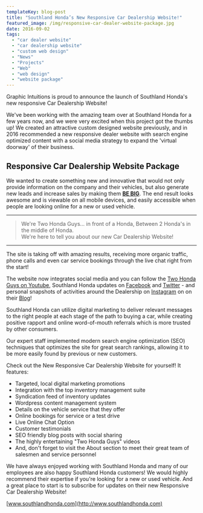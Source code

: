 ```yaml
---
templateKey: blog-post
title: "Southland Honda’s New Responsive Car Dealership Website!"
featured_image: /img/responsive-car-dealer-website-package.jpg
date: 2016-09-02
tags:
  - "car dealer website"
  - "car dealership website"
  - "custom web design"
  - "News"
  - "Projects"
  - "Web"
  - "web design"
  - "website package"
---
```


Graphic Intuitions is proud to announce the launch of Southland Honda's new responsive Car Dealership Website!

We've been working with the amazing team over at Southland Honda for a few years now, and we were very excited when this project got the thumbs up! We created an attractive custom designed website previously, and in 2016 recommended a new responsive dealer website with search engine optimized content with a social media strategy to expand the 'virtual doorway' of their business.

[](http://southlandhonda.com)

Responsive Car Dealership Website Package
-----------------------------------------

We wanted to create something new and innovative that would not only provide information on the company and their vehicles, but also generate new leads and increase sales by making them **[BE BIG](https://graphicintuitions.com/bebig)**. The end result looks awesome and is viewable on all mobile devices, and easily accessible when people are looking online for a new or used vehicle.

* * *

> We're Two Honda Guys... in front of a Honda, Between 2 Honda's in the middle of Honda.  
> We're here to tell you about our new Car Dealership Website!

* * *

The site is taking off with amazing results, receiving more organic traffic, phone calls and even car service bookings through the live chat right from the start!

The website now integrates social media and you can follow the [Two Honda Guys on Youtube](https://www.youtube.com/channel/UCFua18is6icszDyNnMoKTDg), Southland Honda updates on [Facebook](https://www.facebook.com/southlandhondawinkler) and [Twitter](http://twitter.com/southlandhonda) - and personal snapshots of activities around the Dealership on [Instagram](http://instagram.com/southlandhonda) on on their [Blog](http://southlandhonda.com/blog)!

Southland Honda can utilize digital marketing to deliver relevant messages to the right people at each stage of the path to buying a car, while creating positive rapport and online word-of-mouth referrals which is more trusted by other consumers.

Our expert staff implemented modern search engine optimization (SEO) techniques that optimizes the site for great search rankings, allowing it to be more easily found by previous or new customers.

Check out the New Responsive Car Dealership Website for yourself! It features:

*   Targeted, local digital marketing promotions
*   Integration with the top inventory management suite
*   Syndication feed of inventory updates
*   Wordpress content management system
*   Details on the vehicle service that they offer
*   Online bookings for service or a test drive
*   Live Online Chat Option
*   Customer testimonials
*   SEO friendly blog posts with social sharing
*   The highly entertaining "Two Honda Guys" videos
*   And, don't forget to visit the About section to meet their great team of salesmen and service personnel

We have always enjoyed working with Southland Honda and many of our employees are also happy Southland Honda customers! We would highly recommend their expertise if you're looking for a new or used vehicle. And a great place to start is to subscribe for updates on their new Responsive Car Dealership Website!

[www.southlandhonda.com](http://www.southlandhonda.com)